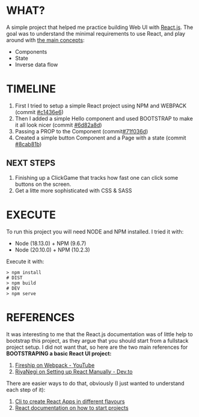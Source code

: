 # WHAT?

A simple project that helped me practice building Web UI with [React.js](https://react.dev/).
The goal was to understand the minimal requirements to use React, and play around with [the main concepts](https://react.dev/learn/thinking-in-react):
  - Components
  - State
  - Inverse data flow


# TIMELINE

1. First I tried to setup a simple React project using NPM and WEBPACK (commit [#c1436e6](https://github.com/nigini/react-playground/commit/c1436e663533e2f387e64aac70840599dbd8eaac))
2. Then I added a simple Hello component and used BOOTSTRAP to make it all look nicer (commit [#6d82a8d](https://github.com/nigini/react-playground/commit/6d82a8d23936e559980bea5054e026b135fbcf97))
3. Passing a PROP to the Component (commit[#71f036d](https://github.com/nigini/react-playground/commit/71f036df62af8d74cce05ac251812a3bf7bdb28c))
4. Created a simple button Component and a Page with a state (commit [#8cab81b](https://github.com/nigini/react-playground/commit/8cab81b9ef6a47d0a7d594dc07919d73b573de6d))

## NEXT STEPS

1. Finishing up a ClickGame that tracks how fast one can click some buttons on the screen.
2. Get a litte more sophisticated with CSS & SASS

# EXECUTE

To run this project you will need NODE and NPM installed. I tried it with:
  - Node (18.13.0) + NPM (9.6.7)
  - Node (20.10.0) + NPM (10.2.3)

Execute it with:
```shell
> npm install
# DIST
> npm build
# DEV
> npm serve
```

# REFERENCES

It was interesting to me that the React.js documentation was of little help to bootstrap this project, as they argue that you should start from a fullstack project setup.
I did not want that, so here are the two main references for **BOOTSTRAPING a basic React UI project:**

1. [Fireship on Webpack - YouTube](https://www.youtube.com/watch?v=5IG4UmULyoA)
2. [RiyaNegi on Setting up React Manually - Dev.to](https://dev.to/riyanegi/setting-up-webpack-5-with-react-and-babel-from-scratch-2021-271l)

There are easier ways to do that, obviously (I just wanted to understand each step of it):

1. [Cli to create React Apps in different flavours](https://create-react-app.dev/)
2. [React documentation on how to start projects](https://react.dev/learn/start-a-new-react-project)
